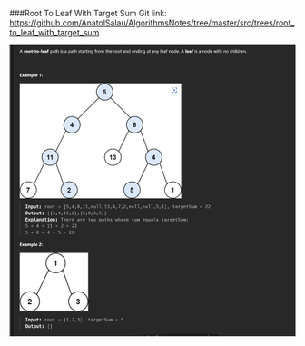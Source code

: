 ###Root To Leaf With Target Sum
Git link:   
https://github.com/AnatolSalau/AlgorithmsNotes/tree/master/src/trees/root_to_leaf_with_target_sum

![](example.png)